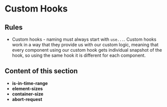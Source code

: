 # Custom Hooks

## Rules

- Custom hooks - naming must always start with `use...`. Custom hooks work in a way that they provide us with our custom logic, meaning that every component using our custom hook gets individual snapshot of the hook, so using the same hook it is different for each component.

## Content of this section

- **is-in-time-range**
- **element-sizes**
- **container-size**
- **abort-request**
